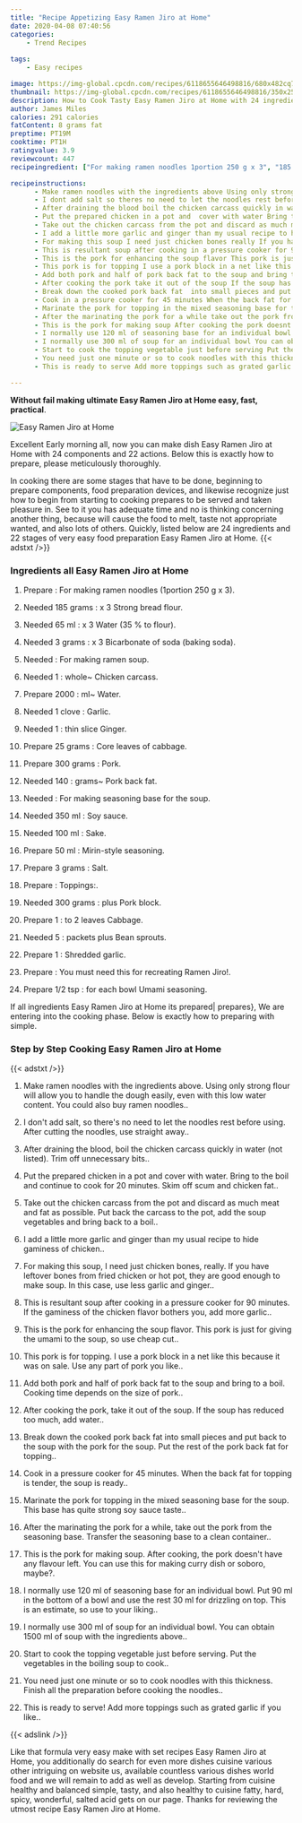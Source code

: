 ```yaml
---
title: "Recipe Appetizing Easy Ramen Jiro at Home"
date: 2020-04-08 07:40:56
categories:
    - Trend Recipes
    
tags:
    - Easy recipes

image: https://img-global.cpcdn.com/recipes/6118655646498816/680x482cq70/easy-ramen-jiro-at-home-recipe-main-photo.jpg
thumbnail: https://img-global.cpcdn.com/recipes/6118655646498816/350x250cq70/easy-ramen-jiro-at-home-recipe-main-photo.jpg
description: How to Cook Tasty Easy Ramen Jiro at Home with 24 ingredients and 22 stages of easy cooking.
author: James Miles
calories: 291 calories
fatContent: 8 grams fat
preptime: PT19M
cooktime: PT1H
ratingvalue: 3.9
reviewcount: 447
recipeingredient: ["For making ramen noodles 1portion 250 g x 3", "185 gramsx 3 Strong bread flour", "65 mlx 3 Water 35  to flour", "3 gramsx 3 Bicarbonate of soda baking soda", "For making ramen soup", "1whole Chicken carcass", "2000ml Water", "1 cloveGarlic", "1thin slice Ginger", "25 gramsCore leaves of cabbage", "300 gramsPork", "140grams Pork back fat", "For making seasoning base for the soup", "350 mlSoy sauce", "100 mlSake", "50 mlMirinstyle seasoning", "3 gramsSalt", "Toppings", "300 gramsplus Pork block", "1to 2 leaves Cabbage", "5packets plus Bean sprouts", "1Shredded garlic", "You must need this for recreating Ramen Jiro", "1/2 tspfor each bowl Umami seasoning"]

recipeinstructions: 
      - Make ramen noodles with the ingredients above Using only strong flour will allow you to handle the dough easily even with this low water content You could also buy ramen noodles 
      - I dont add salt so theres no need to let the noodles rest before using After   cutting the noodles use straight away 
      - After draining the blood boil the chicken carcass quickly in water not listed Trim off unnecessary bits 
      - Put the prepared chicken in a pot and  cover with water Bring to the boil and continue to cook for 20 minutes Skim off scum and chicken fat 
      - Take out the chicken carcass from the pot and discard as much meat and fat as possible Put back the carcass to the pot add the soup vegetables and bring back to a boil 
      - I add a little more garlic and ginger than my usual recipe to hide gaminess of chicken 
      - For making this soup I need just chicken bones really If you have leftover bones from fried chicken or hot pot they are good enough to make soup In this case use less garlic and ginger 
      - This is resultant soup after cooking in a pressure cooker for 90 minutes If the gaminess of the chicken flavor bothers you add more garlic 
      - This is the pork for enhancing the soup flavor This pork is just for giving the umami to the soup so use cheap cut 
      - This pork is for topping I use a pork block in a net like this because it was on sale Use any part of pork you like 
      - Add both pork and half of pork back fat to the soup and bring to a boil Cooking time depends on the size of pork 
      - After cooking the pork take it out of the soup If the soup has reduced too much add water 
      - Break down the cooked pork back fat  into small pieces and put back to the soup with the pork for the soup Put the rest of the pork back fat for topping 
      - Cook in a pressure cooker for 45 minutes When the back fat for topping is tender the soup is ready 
      - Marinate the pork for topping in the mixed seasoning base for the soup This base has quite strong soy sauce taste 
      - After the marinating the pork for a while take out the pork from the seasoning base Transfer the seasoning base to a clean container 
      - This is the pork for making soup After cooking the pork doesnt have any flavour left You can use this for making curry dish or soboro maybe 
      - I normally use 120 ml of seasoning base for an individual bowl Put 90 ml in the bottom of a bowl and use the rest 30 ml for drizzling on top This is an estimate so use to your liking 
      - I normally use 300 ml of soup for an individual bowl You can obtain 1500 ml of soup with the ingredients above 
      - Start to cook the topping vegetable just before serving Put the vegetables in the boiling soup to cook 
      - You need just one minute or so to cook noodles with this thickness Finish all the preparation before cooking the noodles 
      - This is ready to serve Add more toppings such as grated garlic if you like

---
```




**Without fail making ultimate Easy Ramen Jiro at Home easy, fast, practical**. 


![Easy Ramen Jiro at Home](https://img-global.cpcdn.com/recipes/6118655646498816/680x482cq70/easy-ramen-jiro-at-home-recipe-main-photo.jpg "Easy Ramen Jiro at Home")




Excellent Early morning all, now you can make dish Easy Ramen Jiro at Home with 24 components and 22 actions. Below this is exactly how to prepare, please meticulously thoroughly.

In cooking there are some stages that have to be done, beginning to prepare components, food preparation devices, and likewise recognize just how to begin from starting to cooking prepares to be served and taken pleasure in. See to it you has adequate time and no is thinking concerning another thing, because will cause the food to melt, taste not appropriate wanted, and also lots of others. Quickly, listed below are 24 ingredients and 22 stages of very easy food preparation Easy Ramen Jiro at Home.
{{< adstxt />}}

### Ingredients all Easy Ramen Jiro at Home


1. Prepare  : For making ramen noodles (1portion 250 g x 3).

1. Needed 185 grams : x 3 Strong bread flour.

1. Needed 65 ml : x 3 Water (35 % to flour).

1. Needed 3 grams : x 3 Bicarbonate of soda (baking soda).

1. Needed  : For making ramen soup.

1. Needed 1 : whole~ Chicken carcass.

1. Prepare 2000 : ml~ Water.

1. Needed 1 clove : Garlic.

1. Needed 1 : thin slice Ginger.

1. Prepare 25 grams : Core leaves of cabbage.

1. Prepare 300 grams : Pork.

1. Needed 140 : grams~ Pork back fat.

1. Needed  : For making seasoning base for the soup.

1. Needed 350 ml : Soy sauce.

1. Needed 100 ml : Sake.

1. Prepare 50 ml : Mirin-style seasoning.

1. Prepare 3 grams : Salt.

1. Prepare  : Toppings:.

1. Needed 300 grams : plus Pork block.

1. Prepare 1 : to 2 leaves Cabbage.

1. Needed 5 : packets plus Bean sprouts.

1. Prepare 1 : Shredded garlic.

1. Prepare  : You must need this for recreating Ramen Jiro!.

1. Prepare 1/2 tsp : for each bowl Umami seasoning.



If all ingredients Easy Ramen Jiro at Home its prepared| prepares}, We are entering into the cooking phase. Below is exactly how to preparing with simple.

### Step by Step Cooking Easy Ramen Jiro at Home

{{< adstxt />}}


1. Make ramen noodles with the ingredients above. Using only strong flour will allow you to handle the dough easily, even with this low water content. You could also buy ramen noodles..



1. I don&#39;t add salt, so there&#39;s no need to let the noodles rest before using. After   cutting the noodles, use straight away..



1. After draining the blood, boil the chicken carcass quickly in water (not listed). Trim off unnecessary bits..



1. Put the prepared chicken in a pot and  cover with water. Bring to the boil and continue to cook for 20 minutes. Skim off scum and chicken fat..



1. Take out the chicken carcass from the pot and discard as much meat and fat as possible. Put back the carcass to the pot, add the soup vegetables and bring back to a boil..



1. I add a little more garlic and ginger than my usual recipe to hide gaminess of chicken..



1. For making this soup, I need just chicken bones, really. If you have leftover bones from fried chicken or hot pot, they are good enough to make soup. In this case, use less garlic and ginger..



1. This is resultant soup after cooking in a pressure cooker for 90 minutes. If the gaminess of the chicken flavor bothers you, add more garlic..



1. This is the pork for enhancing the soup flavor. This pork is just for giving the umami to the soup, so use cheap cut..



1. This pork is for topping. I use a pork block in a net like this because it was on sale. Use any part of pork you like..



1. Add both pork and half of pork back fat to the soup and bring to a boil. Cooking time depends on the size of pork..



1. After cooking the pork, take it out of the soup. If the soup has reduced too much, add water..



1. Break down the cooked pork back fat  into small pieces and put back to the soup with the pork for the soup. Put the rest of the pork back fat for topping..



1. Cook in a pressure cooker for 45 minutes. When the back fat for topping is tender, the soup is ready..



1. Marinate the pork for topping in the mixed seasoning base for the soup. This base has quite strong soy sauce taste..



1. After the marinating the pork for a while, take out the pork from the seasoning base. Transfer the seasoning base to a clean container..



1. This is the pork for making soup. After cooking, the pork doesn&#39;t have any flavour left. You can use this for making curry dish or soboro, maybe?.



1. I normally use 120 ml of seasoning base for an individual bowl. Put 90 ml in the bottom of a bowl and use the rest 30 ml for drizzling on top. This is an estimate, so use to your liking..



1. I normally use 300 ml of soup for an individual bowl. You can obtain 1500 ml of soup with the ingredients above..



1. Start to cook the topping vegetable just before serving. Put the vegetables in the boiling soup to cook..



1. You need just one minute or so to cook noodles with this thickness. Finish all the preparation before cooking the noodles..



1. This is ready to serve! Add more toppings such as grated garlic if you like..





{{< adslink />}}

Like that formula very easy make with set recipes Easy Ramen Jiro at Home, you additionally do search for even more dishes cuisine various other intriguing on website us, available countless various dishes world food and we will remain to add as well as develop. Starting from cuisine healthy and balanced simple, tasty, and also healthy to cuisine fatty, hard, spicy, wonderful, salted acid gets on our page. Thanks for reviewing the utmost recipe Easy Ramen Jiro at Home.
